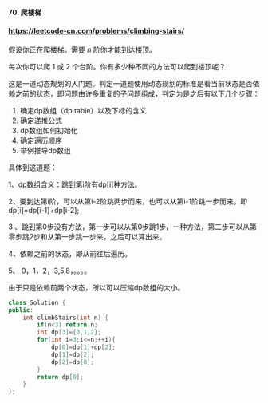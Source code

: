 #### 70. 爬楼梯

#### https://leetcode-cn.com/problems/climbing-stairs/

假设你正在爬楼梯。需要 *n* 阶你才能到达楼顶。

每次你可以爬 1 或 2 个台阶。你有多少种不同的方法可以爬到楼顶呢？



这是一道动态规划的入门题。判定一道题使用动态规划的标准是看当前状态是否依赖之前的状态，即问题由许多重复的子问题组成，判定为是之后有以下几个步骤：

1. 确定dp数组（dp table）以及下标的含义
2. 确定递推公式
3. dp数组如何初始化
4. 确定遍历顺序
5. 举例推导dp数组

具体到这道题：

1、dp数组含义：跳到第i阶有dp[i]种方法。

2、要到达第i阶，可以从第i-2阶跳两步而来，也可以从第i-1阶跳一步而来。即dp[i]=dp[i-1]+dp[i-2];

3 、跳到第0步没有方法，第一步可以从第0步跳1步，一种方法，第二步可以从第零步跳2步和从第一步跳一步来，之后可以算出来。

4、依赖之前的状态，即从前往后遍历。

5、 0，1，2，3,5,8，。。。。



由于只是依赖前两个状态，所以可以压缩dp数组的大小。

```cpp
class Solution {
public:
    int climbStairs(int n) {
        if(n<3) return n;
        int dp[3]={0,1,2};  
        for(int i=3;i<=n;++i){
            dp[0]=dp[1]+dp[2];
            dp[1]=dp[2];
            dp[2]=dp[0];
        }
        return dp[0];
    }
};
```

